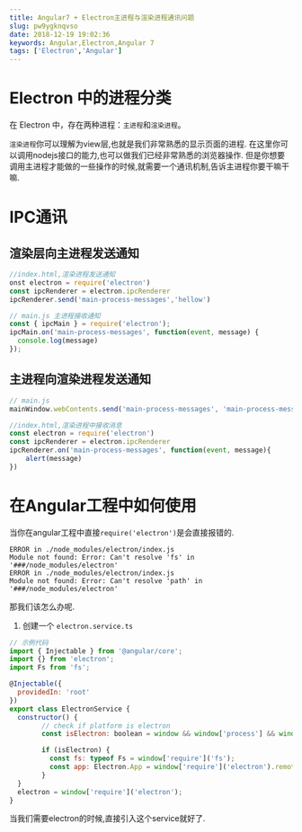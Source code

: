 ```yaml
---
title: Angular7 + Electron主进程与渲染进程通讯问题
slug: pw9ygknqvso
date: 2018-12-19 19:02:36
keywords: Angular,Electron,Angular 7
tags: ['Electron','Angular']
---
```


# Electron 中的进程分类
在 Electron 中，存在两种进程：`主进程`和`渲染进程`。


`渲染进程`你可以理解为view层,也就是我们非常熟悉的显示页面的进程.
在这里你可以调用nodejs接口的能力,也可以做我们已经非常熟悉的浏览器操作.
但是你想要调用主进程才能做的一些操作的时候,就需要一个通讯机制,告诉主进程你要干嘛干嘛.

# IPC通讯
## 渲染层向主进程发送通知

```js
//index.html,渲染进程发送通知
onst electron = require('electron')
const ipcRenderer = electron.ipcRenderer
ipcRenderer.send('main-process-messages','hellow')
```

```js
// main.js 主进程接收通知
const { ipcMain } = require('electron');
ipcMain.on('main-process-messages', function(event, message) {
  console.log(message)
});
```

## 主进程向渲染进程发送通知

```js
// main.js
mainWindow.webContents.send('main-process-messages', 'main-process-messages show')
```

```js
//index.html,渲染进程中接收消息
const electron = require('electron')
const ipcRenderer = electron.ipcRenderer
ipcRenderer.on('main-process-messages', function(event, message){
    alert(message)
})
```

# 在Angular工程中如何使用

当你在angular工程中直接`require('electron')`是会直接报错的.

```
ERROR in ./node_modules/electron/index.js
Module not found: Error: Can't resolve 'fs' in '###/node_modules/electron'
ERROR in ./node_modules/electron/index.js
Module not found: Error: Can't resolve 'path' in '###/node_modules/electron'
```
那我们该怎么办呢.

1. 创建一个 `electron.service.ts`

```js
// 示例代码
import { Injectable } from '@angular/core';
import {} from 'electron';
import Fs from 'fs';

@Injectable({
  providedIn: 'root'
})
export class ElectronService {
  constructor() {
        // check if platform is electron
        const isElectron: boolean = window && window['process'] && window['process'].type;

        if (isElectron) {
          const fs: typeof Fs = window['require']('fs');
          const app: Electron.App = window['require']('electron').remote;
        }
  }
  electron = window['require']('electron');
}

```

当我们需要electron的时候,直接引入这个service就好了.